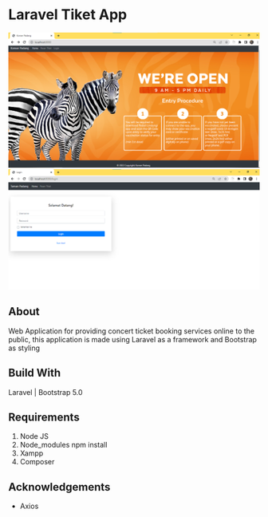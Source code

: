 # Laravel Tiket App
![ss1](/ss/1.png)
![ss2](/ss/2.png)

## About

Web Application for providing concert ticket booking services online to the public,
this application is made using Laravel as a framework and Bootstrap as styling

## Build With

Laravel | Bootstrap 5.0

## Requirements

1. Node JS
2. Node_modules npm install
3. Xampp
4. Composer

## Acknowledgements

- Axios

